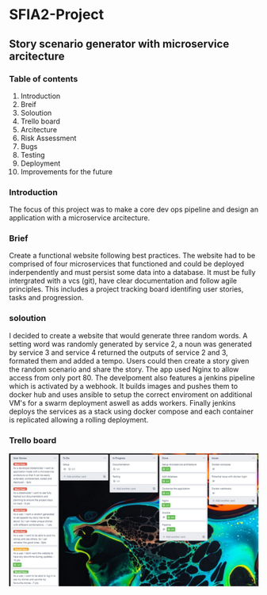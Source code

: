 # SFIA2-Project

## Story scenario generator with microservice arcitecture

### Table of contents

1. Introduction
1. Breif
1. Soloution
1. Trello board
1. Arcitecture
1. Risk Assessment
1. Bugs
1. Testing
1. Deployment
1. Improvements for the future

### Introduction
The focus of this project was to make a core dev ops pipeline and design an application with a microservice arcitecture. 

### Brief 
Create a functional website following best practices. The website had to be comprised of four microservices that functioned and could be deployed inderpendently and must persist some data into a database. It must be fully intergrated with a vcs (git), have clear documentation and follow agile principles. This includes a project tracking board identifing user stories, tasks and progression. 

### soloution 
I decided to create a website that would generate three random words. A setting word was randomly generated by service 2, a noun was generated by service 3 and service 4 returned the outputs of service 2 and 3, formated them and added a tempo. Users could then create a story given the random scenario and share the story. The app used Nginx to allow access from only port 80. The develpoment also features a jenkins pipeline which is activated by a webhook. It builds images and pushes them to docker hub and uses ansible to setup the correct enviroment on additional VM's for a swarm deployment aswell as adds workers. Finally jenkins deploys the services as a stack using docker compose and each container is replicated allowing a rolling deployment.

### Trello board
![](documentation/Trello.jpg)

### 
